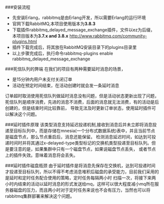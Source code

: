 ###安装流程
  - 先安装Erlang，rabbitmq是由Erlang开发，所以需要Erlang的运行环境
  - 官网下载RabbitMQ,本项目使用版本为**3.8.3**
  - 下载插件rabbitmq_delayed_message_exchange插件，文件以ez为后缀，本项目版本为**3.7.x and 3.8.x** <http://www.rabbitmq.com/community-plugins.html>
  - 插件下载完成后，将其放在RabbitMQ安装目录下的plugins目录里
  - 以上步骤完成后，执行命令rabbitmq-plugins enable rabbitmq_delayed_message_exchange
  
###死信队列的弊端
  在我们的项目有两种需要延时消息的场景，
  - 是15分钟内用户未支付关闭订单
  - 活动在预定时间结束，在活动创建时就会发一条延时消息
  
  订单超时取消使用死信队列做延时消息没有问题，但是活动状态更新出现了问题，死信队列是顺序消费，先进的消息不消费，后面的消息就无法消费，有的活动是后创建的，但是结束时间比较靠前，
  导致无法及时更新订单状态，使用延时插件可以解决这个问题。
  
###延时插件原理
  该类型消息支持延迟投递机制,接收到消息后并未立即将消息投递至目标队列中，而是存储在mnesia(一个分布式数据系统)表中，并且当前节点是磁盘节点，那么节点重启后，消息还能保留。
  检测消息延迟时间，如达到可投递时间时并将其通过x-delayed-type类型标记的交换机类型投递至目标队列。但是要注意的是，如果集群中只有一个磁盘节点，如果说磁盘节点丢失，
  或者节点上的插件失效。意味着消息将会丢失。

###延时插件磁盘瓶颈
  由于延时插件是将消息先保存在交换机，达到可投递时间才投递至目标队列，所以不得不考虑消息堆积后磁盘的承受能力，目前我们采用的是延时和定时任务配合使用的策略，定时任务每隔两小时
  扫描一次，将接下来两小时内结束的活动以延时消息的形式发送给mq，这样可以很大程度减小mq所在服务器磁盘的压力，而且两小时对于定时任务来说也不会有压力，当然也可以将rabbitmq集群部署来解决这个问题。     